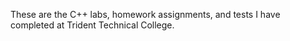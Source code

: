 These are the C++ labs, homework assignments, and tests I have completed at Trident Technical College. 
